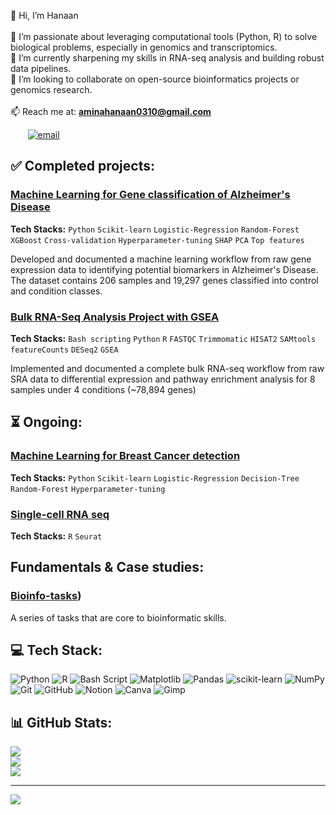 👋 Hi, I’m Hanaan</br>
<br>🧬 I’m passionate about leveraging computational tools (Python, R) to solve biological problems, especially in genomics and transcriptomics.</br>
🔬 I’m currently sharpening my skills in RNA-seq analysis and building robust data pipelines.</br>
🤝 I’m looking to collaborate on open-source bioinformatics projects or genomics research.</br>
<br>📫 Reach me at: **aminahanaan0310@gmail.com**</br>

&nbsp;&nbsp;&nbsp;&nbsp;&nbsp;&nbsp; [![email](https://img.shields.io/badge/Email-D14836?logo=gmail&logoColor=white)](mailto:aminahanaan0310@gmail.com)  

## ✅ Completed projects:
### [Machine Learning for Gene classification of Alzheimer's Disease](https://github.com/AminaHanan246/ML_alzheimer_gene_.git)
**Tech Stacks:** `Python` `Scikit-learn` `Logistic-Regression`  `Random-Forest` `XGBoost` `Cross-validation` `Hyperparameter-tuning` `SHAP` `PCA` `Top features`
<p>
Developed and documented a machine learning workflow from raw gene expression data to identifying potential biomarkers in Alzheimer's Disease. The dataset contains 206 samples and 19,297 genes classified into control and condition classes. </p>

### [Bulk RNA-Seq Analysis Project with GSEA](https://github.com/AminaHanan246/bulk_rna_seq_prj)
**Tech Stacks:** `Bash scripting` `Python` `R` `FASTQC` `Trimmomatic` `HISAT2` `SAMtools` `featureCounts` `DESeq2` `GSEA`
<p>
Implemented and documented a complete bulk RNA-seq workflow from raw SRA data to differential expression and pathway enrichment analysis for 8 samples under 4 conditions (~78,894 genes)</p>

## ⏳ Ongoing:
### [Machine Learning for Breast Cancer detection](https://github.com/AminaHanan246/ML_wisconsin_breast_cancer)
**Tech Stacks:** `Python` `Scikit-learn` `Logistic-Regression` `Decision-Tree` `Random-Forest` `Hyperparameter-tuning`

### [Single-cell RNA seq](https://github.com/AminaHanan246/scRNA)
**Tech Stacks:** `R` `Seurat` 

## Fundamentals & Case studies:
### [Bioinfo-tasks](https://github.com/AminaHanan246/bioinfo_tasks.git))
<p>
  A series of tasks that are core to bioinformatic skills.
</p>

## 💻 Tech Stack:
![Python](https://img.shields.io/badge/python-3670A0?style=for-the-badge&logo=python&logoColor=ffdd54) ![R](https://img.shields.io/badge/r-%23276DC3.svg?style=for-the-badge&logo=r&logoColor=white) ![Bash Script](https://img.shields.io/badge/bash_script-%23121011.svg?style=for-the-badge&logo=gnu-bash&logoColor=white) ![Matplotlib](https://img.shields.io/badge/Matplotlib-%23ffffff.svg?style=for-the-badge&logo=Matplotlib&logoColor=black) ![Pandas](https://img.shields.io/badge/pandas-%23150458.svg?style=for-the-badge&logo=pandas&logoColor=white) ![scikit-learn](https://img.shields.io/badge/scikit--learn-%23F7931E.svg?style=for-the-badge&logo=scikit-learn&logoColor=white) ![NumPy](https://img.shields.io/badge/numpy-%23013243.svg?style=for-the-badge&logo=numpy&logoColor=white) ![Git](https://img.shields.io/badge/git-%23F05033.svg?style=for-the-badge&logo=git&logoColor=white) ![GitHub](https://img.shields.io/badge/github-%23121011.svg?style=for-the-badge&logo=github&logoColor=white) ![Notion](https://img.shields.io/badge/Notion-%23000000.svg?style=for-the-badge&logo=notion&logoColor=white) ![Canva](https://img.shields.io/badge/Canva-%2300C4CC.svg?style=for-the-badge&logo=Canva&logoColor=white) ![Gimp](https://img.shields.io/badge/Gimp-657D8B?style=for-the-badge&logo=gimp&logoColor=FFFFFF)

## 📊 GitHub Stats:
![](https://github-readme-stats.vercel.app/api?username=AminaHanan246&theme=dark&hide_border=false&include_all_commits=true&count_private=true)<br/>
![](https://nirzak-streak-stats.vercel.app/?user=AminaHanan246&theme=dark&hide_border=false)<br/>
![](https://github-readme-stats.vercel.app/api/top-langs/?username=AminaHanan246&theme=dark&hide_border=false&include_all_commits=true&count_private=true&layout=compact)

---
[![](https://visitcount.itsvg.in/api?id=AminaHanan246&icon=1&color=0)](https://visitcount.itsvg.in)

<!-- Proudly created with GPRM ( https://gprm.itsvg.in ) -->
<!---
AminaHanan246/AminaHanan246 is a ✨ special ✨ repository because its `README.md` (this file) appears on your GitHub profile.
You can click the Preview link to take a look at your changes.
--->
